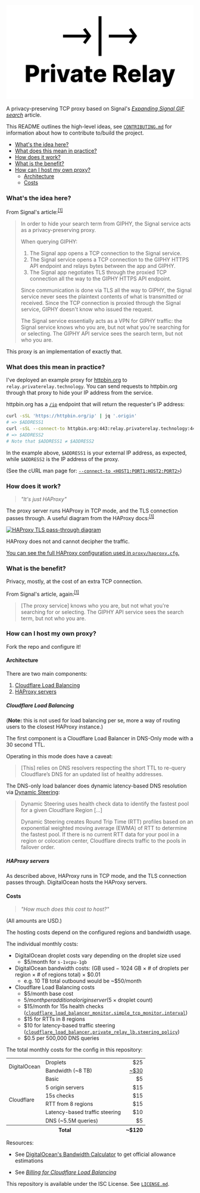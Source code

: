 [![Private Relay](./docs/images/logo.svg)](https://github.com/whymarrh/private-relay)

A privacy-preserving TCP proxy based on Signal's [_Expanding Signal GIF search_][signal-and-giphy] article.

This README outlines the high-level ideas, see [`CONTRIBUTING.md`](./CONTRIBUTING.md) for information about how to contribute to/build the project.

- [What's the idea here?](#whats-the-idea-here)
- [What does this mean in practice?](#what-does-this-mean-in-practice)
- [How does it work?](#how-does-it-work)
- [What is the benefit?](#what-is-the-benefit)
- [How can I host my own proxy?](#how-can-i-host-my-own-proxy)
  - [Architecture](#architecture)
  - [Costs](#costs)

### What's the idea here?

From Signal's article:<sup>[\[1\]][signal-and-giphy]</sup>

> In order to hide your search term from GIPHY, the Signal service acts as a privacy-preserving proxy.
>
> When querying GIPHY:
>
> 1. The Signal app opens a TCP connection to the Signal service.
> 2. The Signal service opens a TCP connection to the GIPHY HTTPS API endpoint and relays bytes between the app and GIPHY.
> 3. The Signal app negotiates TLS through the proxied TCP connection all the way to the GIPHY HTTPS API endpoint.
>
> Since communication is done via TLS all the way to GIPHY, the Signal service never sees the plaintext contents of what
> is transmitted or received. Since the TCP connection is proxied through the Signal service, GIPHY doesn't know who
> issued the request.
>
> The Signal service essentially acts as a VPN for GIPHY traffic: the Signal service knows who you are, but not what
> you're searching for or selecting. The GIPHY API service sees the search term, but not who you are.

This proxy is an implementation of exactly that.

### What does this mean in practice?

I've deployed an example proxy for [httpbin.org](https://httpbin.org) to `relay.privaterelay.technology`. You can send requests
to httpbin.org through that proxy to hide your IP address from the service.

httpbin.org has a [`/ip`](https://httpbin.org/ip) endpoint that will return the requester's IP address:

```bash
curl -sSL 'https://httpbin.org/ip' | jq '.origin'
# => $ADDRESS1
curl -sSL --connect-to httpbin.org:443:relay.privaterelay.technology:443 'https://httpbin.org/ip' | jq '.origin'
# => $ADDRESS2
# Note that $ADDRESS1 ≠ $ADDRESS2
```

In the example above, `$ADDRESS1` is your external IP address, as expected, while `$ADDRESS2` is the IP address of the
proxy.

(See the cURL man page for: [`--connect-to <HOST1:PORT1:HOST2:PORT2>`][curl---connect-to])

### How does it work?

> *"It's just HAProxy"*

The proxy server runs HAProxy in TCP mode, and the TLS connection passes through. A useful diagram from the HAProxy
docs:<sup>[\[1\]][haproxy-tls-passthrough-docs]</sup>

[![HAProxy TLS pass-through diagram][haproxy-tls-passthrough]][haproxy-tls-passthrough-docs]

HAProxy does not and cannot decipher the traffic.

[You can see the full HAProxy configuration used in `proxy/haproxy.cfg`.](./proxy/haproxy.cfg)

### What is the benefit?

Privacy, mostly, at the cost of an extra TCP connection.

From Signal's article, again:<sup>[\[1\]][signal-and-giphy]</sup>

> [The proxy service] knows who you are, but not what you're searching for or selecting. The GIPHY API service sees
> the search term, but not who you are.

### How can I host my own proxy?

Fork the repo and configure it!

#### Architecture

There are two main components:

1. [Cloudflare Load Balancing](#cloudflare-load-balancing)
2. [HAProxy servers](#haproxy-servers)

##### Cloudflare Load Balancing

(**Note:** this is not used for load balancing per se, more a way of routing users to the closest HAProxy instance.)

The first component is a Cloudflare Load Balancer in DNS-Only mode with a 30 second TTL.

Operating in this mode does have a caveat:

> [This] relies on DNS resolvers respecting the short TTL to  re-query Cloudflare’s DNS for an updated list of healthy addresses.

The DNS-only load balancer does dynamic latency-based DNS resolution via [Dynamic Steering][cf-traffic-steering-dynamic]:

> Dynamic Steering uses health check data to identify the fastest pool for a given Cloudflare Region [...]
>
> Dynamic Steering creates Round Trip Time (RTT) profiles based on an exponential weighted moving average (EWMA) of RTT
> to determine the fastest pool. If there is no current RTT data for your pool in a region or colocation center,
> Cloudflare directs traffic to the pools in failover order.

##### HAProxy servers

As described above, HAProxy runs in TCP mode, and the TLS connection passes through. DigitalOcean hosts the HAProxy
servers.

#### Costs

> *"How much does this cost to host?"*

(All amounts are USD.)

The hosting costs depend on the configured regions and bandwidth usage.

The individual monthly costs:

- DigitalOcean droplet costs vary depending on the droplet size used
    - $5/month for `s-1vcpu-1gb`
- DigitalOcean bandwidth costs: (GB used − 1024 GB × # of droplets per region × # of regions total) × $0.01
    - e.g. 10 TB total outbound would be ~$50/month
- Cloudflare Load Balancing costs
    - $5/month base cost
    - $5/month per additional origin server ($5 × droplet count)
    - $15/month for 15s health checks ([`cloudflare_load_balancer_monitor.simple_tcp_monitor.interval`](./terraform/main.tf))
    - $15 for RTTs in 8 regions
    - $10 for latency-based traffic steering ([`cloudflare_load_balancer.private_relay_lb.steering_policy`](./terraform/main.tf))
    - $0.5 per 500,000 DNS queries

The total monthly costs for the config in this repository:

<table style="vertical-align: middle;">
    <tbody>
        <tr>
            <td rowspan="2">DigitalOcean</td>
            <td>Droplets</td>
            <td align="right">$25</td>
        </tr>
        <tr>
            <td>Bandwidth (~8 TB)</td>
            <td align="right"><a href="https://www.digitalocean.com/community/tools/bandwidth?active=%5B%7B%22slug%22%3A%22s-1vcpu-1gb%22%2C%22type%22%3A%22droplet%22%2C%22hours%22%3A744%2C%22consumption%22%3A8192%2C%22nodes%22%3A1%7D%2C%7B%22slug%22%3A%22s-1vcpu-1gb%22%2C%22type%22%3A%22droplet%22%2C%22hours%22%3A744%2C%22consumption%22%3A0%2C%22nodes%22%3A1%7D%2C%7B%22slug%22%3A%22s-1vcpu-1gb%22%2C%22type%22%3A%22droplet%22%2C%22hours%22%3A744%2C%22consumption%22%3A0%2C%22nodes%22%3A1%7D%2C%7B%22slug%22%3A%22s-1vcpu-1gb%22%2C%22type%22%3A%22droplet%22%2C%22hours%22%3A744%2C%22consumption%22%3A0%2C%22nodes%22%3A1%7D%2C%7B%22slug%22%3A%22s-1vcpu-1gb%22%2C%22type%22%3A%22droplet%22%2C%22hours%22%3A744%2C%22consumption%22%3A0%2C%22nodes%22%3A1%7D%5D">~$30</a></td>
        </tr>
        <tr>
            <td rowspan="6">Cloudflare</td>
            <td>Basic</td>
            <td align="right">$5</td>
        </tr>
        <tr>
            <td>5 origin servers</td>
            <td align="right">$15</td>
        </tr>
        <tr>
            <td>15s checks</td>
            <td align="right">$15</td>
        </tr>
        <tr>
            <td>RTT from 8 regions</td>
            <td align="right">$15</td>
        </tr>
        <tr>
            <td>Latency-based traffic steering</td>
            <td align="right">$10</td>
        </tr>
        <tr>
            <td>DNS (~5.5M queries)</td>
            <td align="right">$5</td>
        </tr>
    </tbody>
    <tfoot>
        <tr>
            <th colspan="2">Total</td>
            <th align="right">~$120</td>
        </tr>
    </tfoot>
</table>

Resources:

- See [DigitalOcean's Bandwidth Calculator][do-bandwidth-calculator] to get official allowance estimations
- See [_Billing for Cloudflare Load Balancing_][cf-lb-billing]

  [signal-and-giphy]:https://signal.org/blog/signal-and-giphy-update/
  [signal-and-giphy-wayback]:https://web.archive.org/web/20200524203345/https://signal.org/blog/signal-and-giphy-update/
  [haproxy-tls-passthrough]:https://user-images.githubusercontent.com/1623628/82765015-cd931580-9ded-11ea-8fd3-8f0dead2e829.png
  [haproxy-tls-passthrough-docs]:https://www.haproxy.com/documentation/haproxy/deployment-guides/tls-infrastructure/#ssl-tls-pass-through
  [curl---connect-to]:https://curl.haxx.se/docs/manpage.html#--connect-to
  [do-bandwidth-calculator]:https://www.digitalocean.com/community/tools/bandwidth
  [cf-lb-billing]:https://support.cloudflare.com/hc/articles/115005254367
  [cf-traffic-steering-dynamic]:https://developers.cloudflare.com/load-balancing/understand-basics/traffic-steering/#dynamic-steering

This repository is available under the ISC License. See [`LICENSE.md`](./LICENSE.md).
